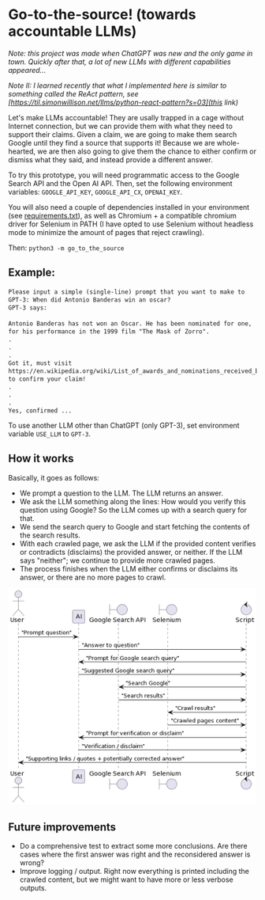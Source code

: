 # Go-to-the-source! (towards accountable LLMs)

*Note: this project was made when ChatGPT was new and the only game in town. Quickly after that, a lot of new LLMs with different capabilities appeared...*

*Note II: I learned recently that what I implemented here is similar to something called the ReAct pattern, see [https://til.simonwillison.net/llms/python-react-pattern?s=03](this link)*

Let's make LLMs accountable! They are usally trapped in a cage without Internet connection, but we can provide them with what they need to support their claims. Given a claim, we are going to make them search Google until they find a source that supports it! Because we are whole-hearted, we are then also going to give them the chance to either confirm or dismiss what they said, and instead provide a different answer.

To try this prototype, you will need programmatic access to the Google Search API and the Open AI API. Then, set the following environment variables: `GOOGLE_API_KEY`, `GOOGLE_API_CX`, `OPENAI_KEY`.

You will also need a couple of dependencies installed in your environment (see [requirements.txt](requirements.txt)), as well as Chromium + a compatible chromium driver for Selenium in PATH (I have opted to use Selenium without headless mode to minimize the amount of pages that reject crawling).

Then: `python3 -m go_to_the_source`

## Example:

```
Please input a simple (single-line) prompt that you want to make to GPT-3: When did Antonio Banderas win an oscar?
GPT-3 says: 

Antonio Banderas has not won an Oscar. He has been nominated for one, for his performance in the 1999 film "The Mask of Zorro".
.
.
.
Got it, must visit https://en.wikipedia.org/wiki/List_of_awards_and_nominations_received_by_Antonio_Banderas to confirm your claim!
.
.
.
Yes, confirmed ...
```

To use another LLM other than ChatGPT (only GPT-3), set environment variable `USE_LLM` to `GPT-3`.

## How it works

Basically, it goes as follows:
* We prompt a question to the LLM. The LLM returns an answer.
* We ask the LLM something along the lines: How would you verify this question using Google? So the LLM comes up with a search query for that.
* We send the search query to Google and start fetching the contents of the search results.
* With each crawled page, we ask the LLM if the provided content verifies or contradicts (disclaims) the provided answer, or neither. If the LLM says "neither"; we continue to provide more crawled pages.
* The process finishes when the LLM either confirms or disclaims its answer, or there are no more pages to crawl.

![Sequence diagram](diagram.png)

## Future improvements

* Do a comprehensive test to extract some more conclusions. Are there cases where the first answer was right and the reconsidered answer is wrong?
* Improve logging / output. Right now everything is printed including the crawled content, but we might want to have more or less verbose outputs.
